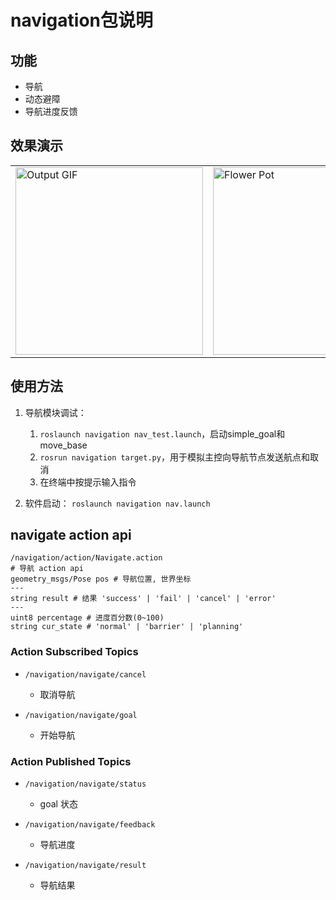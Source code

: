 # navigation包说明
## 功能
- 导航
- 动态避障
- 导航进度反馈

## 效果演示
<table>
  <tr>
    <td><img src="docs/动态避障.gif" alt="Output GIF" style="height: 300px;"></td>
    <td><img src="docs/动态避障_仿真.gif" alt="Flower Pot" style="height: 300px;"></td>
  </tr>
</table>

## 使用方法
1. 导航模块调试：
   1. ``roslaunch navigation nav_test.launch``，启动simple_goal和move_base
   2. ``rosrun navigation target.py``，用于模拟主控向导航节点发送航点和取消
   3. 在终端中按提示输入指令
      
2. 软件启动：
   ``roslaunch navigation nav.launch``

## navigate action api
```text
/navigation/action/Navigate.action
# 导航 action api
geometry_msgs/Pose pos # 导航位置, 世界坐标
---
string result # 结果 'success' | 'fail' | 'cancel' | 'error'
---
uint8 percentage # 进度百分数(0~100)
string cur_state # 'normal' | 'barrier' | 'planning'
```
### Action Subscribed Topics

- `/navigation/navigate/cancel`
  - 取消导航

- `/navigation/navigate/goal`
  - 开始导航

### Action Published Topics

- `/navigation/navigate/status`
  - goal 状态

- `/navigation/navigate/feedback `
  - 导航进度
  
- `/navigation/navigate/result`
  - 导航结果




 
        
   
